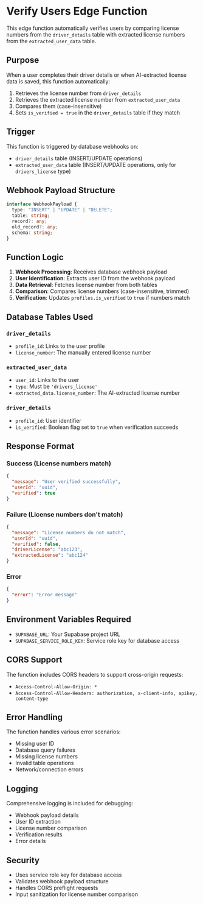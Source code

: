 # Verify Users Edge Function

This edge function automatically verifies users by comparing license numbers from the `driver_details` table with extracted license numbers from the `extracted_user_data` table.

## Purpose

When a user completes their driver details or when AI-extracted license data is saved, this function automatically:

1. Retrieves the license number from `driver_details`
2. Retrieves the extracted license number from `extracted_user_data`
3. Compares them (case-insensitive)
4. Sets `is_verified = true` in the `driver_details` table if they match

## Trigger

This function is triggered by database webhooks on:

- `driver_details` table (INSERT/UPDATE operations)
- `extracted_user_data` table (INSERT/UPDATE operations, only for `drivers_license` type)

## Webhook Payload Structure

```typescript
interface WebhookPayload {
  type: "INSERT" | "UPDATE" | "DELETE";
  table: string;
  record?: any;
  old_record?: any;
  schema: string;
}
```

## Function Logic

1. **Webhook Processing**: Receives database webhook payload
2. **User Identification**: Extracts user ID from the webhook payload
3. **Data Retrieval**: Fetches license number from both tables
4. **Comparison**: Compares license numbers (case-insensitive, trimmed)
5. **Verification**: Updates `profiles.is_verified` to `true` if numbers match

## Database Tables Used

### `driver_details`

- `profile_id`: Links to the user profile
- `license_number`: The manually entered license number

### `extracted_user_data`

- `user_id`: Links to the user
- `type`: Must be `'drivers_license'`
- `extracted_data.license_number`: The AI-extracted license number

### `driver_details`

- `profile_id`: User identifier
- `is_verified`: Boolean flag set to `true` when verification succeeds

## Response Format

### Success (License numbers match)

```json
{
  "message": "User verified successfully",
  "userId": "uuid",
  "verified": true
}
```

### Failure (License numbers don't match)

```json
{
  "message": "License numbers do not match",
  "userId": "uuid",
  "verified": false,
  "driverLicense": "abc123",
  "extractedLicense": "abc124"
}
```

### Error

```json
{
  "error": "Error message"
}
```

## Environment Variables Required

- `SUPABASE_URL`: Your Supabase project URL
- `SUPABASE_SERVICE_ROLE_KEY`: Service role key for database access

## CORS Support

The function includes CORS headers to support cross-origin requests:

- `Access-Control-Allow-Origin: *`
- `Access-Control-Allow-Headers: authorization, x-client-info, apikey, content-type`

## Error Handling

The function handles various error scenarios:

- Missing user ID
- Database query failures
- Missing license numbers
- Invalid table operations
- Network/connection errors

## Logging

Comprehensive logging is included for debugging:

- Webhook payload details
- User ID extraction
- License number comparison
- Verification results
- Error details

## Security

- Uses service role key for database access
- Validates webhook payload structure
- Handles CORS preflight requests
- Input sanitization for license number comparison

